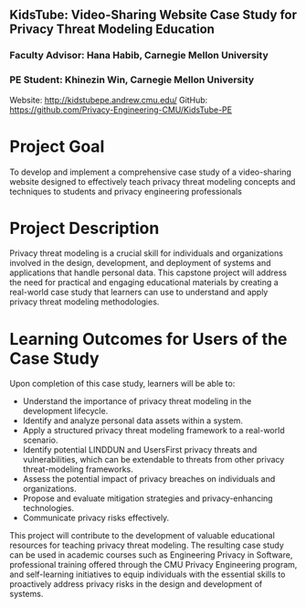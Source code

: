 ## KidsTube: Video-Sharing Website Case Study for Privacy Threat Modeling Education

### Faculty Advisor: Hana Habib, Carnegie Mellon University
### PE Student: Khinezin Win, Carnegie Mellon University

Website: http://kidstubepe.andrew.cmu.edu/
GitHub: https://github.com/Privacy-Engineering-CMU/KidsTube-PE

# Project Goal
To develop and implement a comprehensive case study of a video-sharing website designed to effectively teach privacy threat modeling concepts and techniques to students and privacy engineering professionals
# Project Description
Privacy threat modeling is a crucial skill for individuals and organizations involved in the design, development, and deployment of systems and applications that handle personal data. This capstone project will address the need for practical and engaging educational materials by creating a real-world case study that learners can use to understand and apply privacy threat modeling methodologies. 
# Learning Outcomes for Users of the Case Study

Upon completion of this case study, learners will be able to:
- Understand the importance of privacy threat modeling in the development lifecycle.
- Identify and analyze personal data assets within a system.
- Apply a structured privacy threat modeling framework to a real-world scenario.
- Identify potential LINDDUN and UsersFirst privacy threats and vulnerabilities, which can be extendable to threats from other privacy threat-modeling frameworks.
- Assess the potential impact of privacy breaches on individuals and organizations.
- Propose and evaluate mitigation strategies and privacy-enhancing technologies.
- Communicate privacy risks effectively.

This project will contribute to the development of valuable educational resources for teaching privacy threat modeling. The resulting case study can be used in academic courses such as Engineering Privacy in Software, professional training offered through the CMU Privacy Engineering program, and self-learning initiatives to equip individuals with the essential skills to proactively address privacy risks in the design and development of systems.
